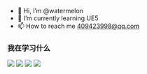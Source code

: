 - 👋 Hi, I’m @watermelon
- 🌱 I’m currently learning UE5
- 📫 How to reach me 409423998@qq.com

<!---
Ava-Hub-win/Ava-Hub-win is a ✨ special ✨ repository because its `README.md` (this file) appears on your GitHub profile.
You can click the Preview link to take a look at your changes.
--->

### 我在学习什么

![](https://img.shields.io/badge/UE5-%E5%AD%A6%E4%B9%A0%E4%B8%AD-red)
![](https://img.shields.io/badge/blender-%E5%AD%A6%E4%B9%A0%E4%B8%AD-red)
![](https://img.shields.io/badge/java-%E5%AD%A6%E4%B9%A0%E4%B8%AD-red)
![](https://img.shields.io/badge/python-%E5%AD%A6%E4%B9%A0%E4%B8%AD-red)

